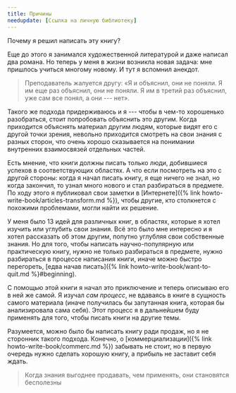 ```yaml
---
title: Причины
needupdate: [Ссылка на личную библиотеку]
---
```


Почему я решил написать эту книгу?

Еще до этого я занимался художественной литературой и даже написал два
романа.  Но теперь у меня в жизни возникла новая задача: мне пришлось
учиться многому новому.  И тут я вспомнил анекдот.

> Преподаватель жалуется другу: «Я и объяснил, они не поняли.  Я им
> еще раз объяснил, они не поняли.  Я им в третий раз объяснил, уже
> сам все понял, а они --- нет».

Такого же подхода придерживаюсь и я --- чтобы в чем-то хорошенько
разобраться, стоит попробовать объяснить это другим.  Когда приходится
объяснять материал другим людям, которые видят его с другой точки
зрения, невольно приходится смотреть на свои знания с разных сторон,
что очень хорошо сказывается на понимании внутренних взаимосвязей
отдельных частей.

Есть мнение, что книги должны писать только люди, добившиеся успехов в
соответствующих областях.  А что если посмотреть на это с другой
стороны: когда я начал писать книгу, я еще ничего не знал, но когда
закончил, то узнал много нового и стал разбираться в предмете.  По
ходу этого я публиковал свои заметки в [Интернете]({% link
howto-write-book/articles-transform.md %}), чтобы другие, кто
столкнется с похожими проблемами, могли найти их решение.

У меня было 13 идей для различных книг, в областях, которые я хотел
изучить или углубить свои знания.  Всё это было мне интересно и я
хотел рассказать об этом другим, попутно углубляя свои собственные
знания.  Но для того, чтобы написать научно-популярную или
практическую книгу, нужно не только разбираться в предмете, нужно
разбираться в процессе написания книги, иначе можно быстро перегореть,
[едва начав писать]({% link howto-write-book/want-to-quit.md
%}#beginning).

С помощью этой книги я начал это приключение и теперь описываю его в
ней же самой.  Я изучал *сам процесс*, не вдаваясь в книге в сущность
самого материала (иначе получилась бы запутанная книга, которая бы
анализировала сама себя).  Этот процесс я в дальнейшем буду применять
для того, чтобы писать книги на другие темы.

Разумеется, можно было бы написать книгу ради продаж, но я не
сторонник такого подхода.  Конечно, о [коммерциализации]({% link
howto-write-book/commerc.md %}) забывать не стоит, но в первую очередь
нужно сделать хорошую книгу, а прибыль не заставит себя ждать.

> Когда знания выгоднее продавать, чем применять, они становятся
> бесполезны
